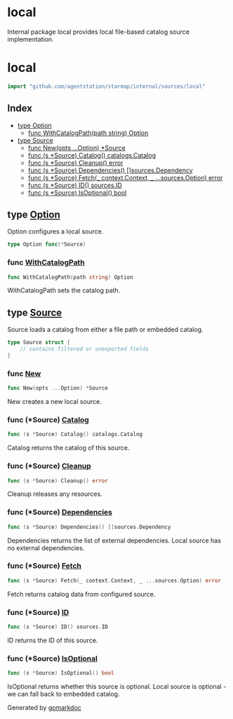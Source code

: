 # local

Internal package local provides local file-based catalog source implementation.

<!-- gomarkdoc:embed:start -->

<!-- Code generated by gomarkdoc. DO NOT EDIT -->

# local

```go
import "github.com/agentstation/starmap/internal/sources/local"
```

## Index

- [type Option](<#Option>)
  - [func WithCatalogPath\(path string\) Option](<#WithCatalogPath>)
- [type Source](<#Source>)
  - [func New\(opts ...Option\) \*Source](<#New>)
  - [func \(s \*Source\) Catalog\(\) catalogs.Catalog](<#Source.Catalog>)
  - [func \(s \*Source\) Cleanup\(\) error](<#Source.Cleanup>)
  - [func \(s \*Source\) Dependencies\(\) \[\]sources.Dependency](<#Source.Dependencies>)
  - [func \(s \*Source\) Fetch\(\_ context.Context, \_ ...sources.Option\) error](<#Source.Fetch>)
  - [func \(s \*Source\) ID\(\) sources.ID](<#Source.ID>)
  - [func \(s \*Source\) IsOptional\(\) bool](<#Source.IsOptional>)


<a name="Option"></a>
## type [Option](<https://github.com/agentstation/starmap/blob/master/internal/sources/local/local.go#L27>)

Option configures a local source.

```go
type Option func(*Source)
```

<a name="WithCatalogPath"></a>
### func [WithCatalogPath](<https://github.com/agentstation/starmap/blob/master/internal/sources/local/local.go#L30>)

```go
func WithCatalogPath(path string) Option
```

WithCatalogPath sets the catalog path.

<a name="Source"></a>
## type [Source](<https://github.com/agentstation/starmap/blob/master/internal/sources/local/local.go#L12-L15>)

Source loads a catalog from either a file path or embedded catalog.

```go
type Source struct {
    // contains filtered or unexported fields
}
```

<a name="New"></a>
### func [New](<https://github.com/agentstation/starmap/blob/master/internal/sources/local/local.go#L18>)

```go
func New(opts ...Option) *Source
```

New creates a new local source.

<a name="Source.Catalog"></a>
### func \(\*Source\) [Catalog](<https://github.com/agentstation/starmap/blob/master/internal/sources/local/local.go#L67>)

```go
func (s *Source) Catalog() catalogs.Catalog
```

Catalog returns the catalog of this source.

<a name="Source.Cleanup"></a>
### func \(\*Source\) [Cleanup](<https://github.com/agentstation/starmap/blob/master/internal/sources/local/local.go#L72>)

```go
func (s *Source) Cleanup() error
```

Cleanup releases any resources.

<a name="Source.Dependencies"></a>
### func \(\*Source\) [Dependencies](<https://github.com/agentstation/starmap/blob/master/internal/sources/local/local.go#L79>)

```go
func (s *Source) Dependencies() []sources.Dependency
```

Dependencies returns the list of external dependencies. Local source has no external dependencies.

<a name="Source.Fetch"></a>
### func \(\*Source\) [Fetch](<https://github.com/agentstation/starmap/blob/master/internal/sources/local/local.go#L44>)

```go
func (s *Source) Fetch(_ context.Context, _ ...sources.Option) error
```

Fetch returns catalog data from configured source.

<a name="Source.ID"></a>
### func \(\*Source\) [ID](<https://github.com/agentstation/starmap/blob/master/internal/sources/local/local.go#L37>)

```go
func (s *Source) ID() sources.ID
```

ID returns the ID of this source.

<a name="Source.IsOptional"></a>
### func \(\*Source\) [IsOptional](<https://github.com/agentstation/starmap/blob/master/internal/sources/local/local.go#L85>)

```go
func (s *Source) IsOptional() bool
```

IsOptional returns whether this source is optional. Local source is optional \- we can fall back to embedded catalog.

Generated by [gomarkdoc](<https://github.com/princjef/gomarkdoc>)


<!-- gomarkdoc:embed:end -->

